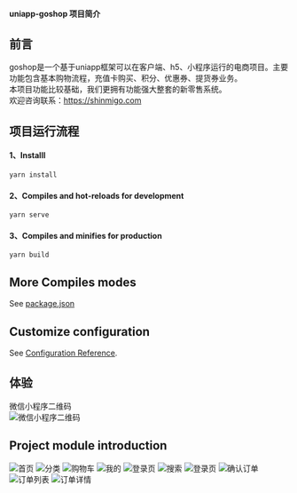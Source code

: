 #### uniapp-goshop 项目简介
## 前言
goshop是一个基于uniapp框架可以在客户端、h5、小程序运行的电商项目。主要功能包含基本购物流程，充值卡购买、积分、优惠券、提货券业务。<br/>
本项目功能比较基础，我们更拥有功能强大整套的新零售系统。<br/>
欢迎咨询联系：https://shinmigo.com

## 项目运行流程
#### 1、InstallI
`yarn install`
#### 2、Compiles and hot-reloads for development
`yarn serve`
#### 3、Compiles and minifies for production
`yarn build`

## More Compiles modes
See [package.json](./package.json)

## Customize configuration
See [Configuration Reference](https://cli.vuejs.org/config/).

## 体验
[wxMinip]: ./project-introduction/wx-miniprogram.jpg
微信小程序二维码<br/>
![微信小程序二维码][wxMinip]

## Project module introduction
[首页]: ./project-introduction/首页.jpg
[分类]: ./project-introduction/分类.jpg
[购物车]: ./project-introduction/购物车.jpg
[我的]: ./project-introduction/我的.jpg
[登录]: ./project-introduction/登录.jpg
[搜索]: ./project-introduction/搜索.jpg
[商品详情]: ./project-introduction/商品详情.jpg
[确认订单]: ./project-introduction/确认订单.jpg
[订单列表]: ./project-introduction/订单列表.jpg
[订单详情]: ./project-introduction/订单详情.jpg

 ![首页][首页]  ![分类][分类]
 ![购物车][购物车] ![我的][我的]
 ![登录页][登录] ![搜索][搜索]
 ![登录页][商品详情] ![确认订单][确认订单]
 ![订单列表][订单列表] ![订单详情][订单详情]